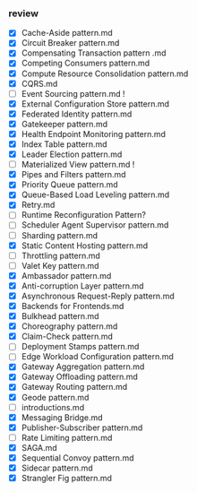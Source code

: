 ### review
- [x] Cache-Aside pattern.md
- [x] Circuit Breaker pattern.md
- [x] Compensating Transaction pattern .md
- [x] Competing Consumers pattern.md
- [x] Compute Resource Consolidation pattern.md
- [x] CQRS.md
- [ ] Event Sourcing pattern.md !
- [x] External Configuration Store pattern.md
- [x] Federated Identity pattern.md
- [x] Gatekeeper pattern.md
- [x] Health Endpoint Monitoring pattern.md
- [x] Index Table pattern.md
- [x] Leader Election pattern.md  
- [ ] Materialized View pattern.md ! 
- [x] Pipes and Filters pattern.md
- [x] Priority Queue pattern.md
- [x] Queue-Based Load Leveling pattern.md
- [x] Retry.md
- [ ] Runtime Reconfiguration Pattern?
- [ ] Scheduler Agent Supervisor pattern.md
- [ ] Sharding pattern.md
- [x] Static Content Hosting pattern.md
- [ ] Throttling pattern.md
- [ ] Valet Key pattern.md
- [x] Ambassador pattern.md
- [x] Anti-corruption Layer pattern.md
- [x] Asynchronous Request-Reply pattern.md
- [x] Backends for Frontends.md
- [x] Bulkhead pattern.md
- [x] Choreography pattern.md
- [x] Claim-Check pattern.md
- [ ] Deployment Stamps pattern.md
- [ ] Edge Workload Configuration pattern.md
- [x] Gateway Aggregation pattern.md
- [x] Gateway Offloading pattern.md
- [x] Gateway Routing pattern.md
- [x] Geode pattern.md
- [ ] introductions.md
- [x] Messaging Bridge.md
- [x] Publisher-Subscriber pattern.md
- [ ] Rate Limiting pattern.md
- [x] SAGA.md
- [x] Sequential Convoy pattern.md
- [x] Sidecar pattern.md
- [x] Strangler Fig pattern.md